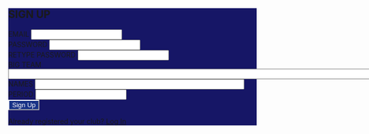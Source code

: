 <html>
    <head>
        <style>
            .bg-color{
                background-color: #161666;
            }
            .btn-custom {
                color: #fff;
                background-color: #193387;
                border-color: #ffffff;
            }
            .btn-custom:hover, .btn-custom:focus, .btn-custom:active, .btn-custom.active, .open>.dropdown-toggle.btn-custom {
                color: #fff;
                background-color: #157347;
                border-color: #ffffff;
            }
            /* The message box is shown when the user clicks on the password field */
            #message {
                display:none;            
                position: relative;
            }       
        </style>
        <script>
            // const signup_url = "https://mrr.rebeccaaa.tk/api/team/post";
            const signup_url = "http://localhost:8023/api/team/post";
            function signup(){
                // get user input
                var bigteam = document.getElementById("bigteam").value;
                var email = document.getElementById("username").value;
                var pwd = document.getElementById("password").value;
                var names = document.getElementById("names").value;
                var period = document.getElementById("period").value;
                // confirm requirements, matching
                securePassword();
                validatePassword();
                // store data in JavaScript object
                let data = {bigteam: bigteam, email: email, names: names, period: period, password: pwd};
                console.log(data);
                const options = {
                    method: 'POST',
                    mode: 'cors',
                    cache: 'no-cache',
                    credentials: 'include',
                    headers: {
                    'Content-Type': 'application/json'
                    },
                    body: JSON.stringify(data), // convert to JSON
                };
                fetch(signup_url, options)
                .then(response => {
                // check for response errors
                if (response.status !== 201) {
                    error('POST API response failure: ' + response.status);
                    return;
                }
                // valid response
                console.log(data);
                // redirect on successful login
                window.location.href = "{{ site.baseurl }}/clubs";
                })
                // catch fetch errors (ie Nginx ACCESS to server blocked)
                .catch(err => {
                    error(err + " " + url);
                });
            }
            // Something went wrong with actions or responses
            function error(err) {
                // log as Error in console
                console.log(err);
            }
        </script>
    </head>
    <body>
        <div class="bg-color w-50 mx-auto m-5">
            <h2 class="text-light mx-5 pt-5">SIGN UP</h2>
            <!-- 'email' is mapped to 'username' for Spring Security -->
            <div class="mb-3 px-5">
                <label class="form-label" for="username">EMAIL</label>
                <input class="form-control" type="email" id="username" name="username" size="20" required>
            </div>
            <div class="mb-3 px-5">
                <label class="form-label" for="password">PASSWORD</label>
                <input class="form-control" type="password" id="password" name="password" size="20" required>
                <p id="message">Password must be a minmum of 8 characters, with at least one number, one uppercase, and one lowercase letter.</p>
            </div>
            <div class="mb-3 px-5">
                <label class="form-label" for="password">RETYPE PASSWORD</label>
                <input class="form-control" type="password" id="confirm_password" name="password" size="20" required>
            </div>
            <div class="mb-3 px-5">
                <label class="form-label" for="bigteam">BIG TEAM</label>
                <input class="form-control" type="text" id="bigteam" name="bigteam" size="250" required>
            </div>
            <div class="mb-3 px-5">
                <label class="form-label" for="names">NAMES</label>
                <input class="form-control" type="text" id="names" name="names" size="50" required>
            </div>
            <div class="mb-3 px-5">
                <label class="form-label" for="period">PERIOD</label>
                <input class="form-control" type="text" id="period" name="period" size="20" required>
            </div>
            <button class="btn btn-custom text-nowrap text-light my-3 mx-5" type="submit" onclick="signup()">Sign Up</button>
            <div class="text-light mx-5 pb-3">
                <p class="login">Already registered your club? <a class="text-light" href="{{ site.baseurl }}/login">Log In</a></p>
            </div>
        </div>
        <script>
             function validatePassword(){
                if(password.value != confirm_password.value){
                    confirm_password.setCustomValidity("Passwords Don't Match"); // form won't be submitted
                } else {
                    confirm_password.setCustomValidity(''); // matching
                }
                confirm_password.reportValidity();
            }
            // Get references to the password and confirm_password input fields
            const password = document.getElementById("password");
            const confirm_password = document.getElementById("confirm_password");
            // Add an event listener to the confirm_password field that calls validatePassword() on input
            confirm_password.addEventListener("input", validatePassword);
            var myInput = document.getElementById("password");
            // When the user clicks on the password field, show the message box
            myInput.onfocus = function() {
                document.getElementById("message").style.display = "block";
            }
            // When the user clicks outside of the password field, hide the message box
            myInput.onblur = function() {
                document.getElementById("message").style.display = "none";
            }
            // When the user starts to type something inside the password field
            password.addEventListener("input", securePassword);
            function securePassword() {
                // Validate lowercase letters
                var lowerCaseLetters = /[a-z]/g;
                if(myInput.value.match(lowerCaseLetters)) {  
                } else {
                    myInput.setCustomValidity("Password Doesn't Meet Requirements");
                    myInput.reportValidity();
                }
                // Validate capital letters
                var upperCaseLetters = /[A-Z]/g;
                if(myInput.value.match(upperCaseLetters)) {  
                } else {
                    myInput.setCustomValidity("Password Doesn't Meet Requirements");
                    myInput.reportValidity();
                }
                // Validate numbers
                var numbers = /[0-9]/g;
                if(myInput.value.match(numbers)) {  
                } else {
                    myInput.setCustomValidity("Password Doesn't Meet Requirements");
                    myInput.reportValidity();
                }
                // Validate length
                if(myInput.value.length >= 8) {
                } else {
                    myInput.setCustomValidity("Password Doesn't Meet Requirements");
                    myInput.reportValidity();
                }
            }
        </script>
    </body>

</html>
